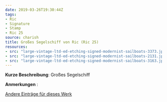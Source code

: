 ```yaml
---
date: 2019-03-26T19:30:44Z
tags:
- Ric
- Signature
- Stamp
- Ric 25
source: charish
title: Großes Segelschiff von Ric (Ric 25)
resources:
- src: "large-vintage-ltd-ed-etching-signed-modernist-sailboats-3373.jpeg"
- src: "large-vintage-ltd-ed-etching-signed-modernist-sailboats-2131.jpeg"
- src: "large-vintage-ltd-ed-etching-signed-modernist-sailboats-3163.jpeg"
---
```


**Kurze Beschreibung**: Großes Segelschiff

**Anmerkungen** :

[Andere Einträge für dieses Werk](/tags/Ric-25)

